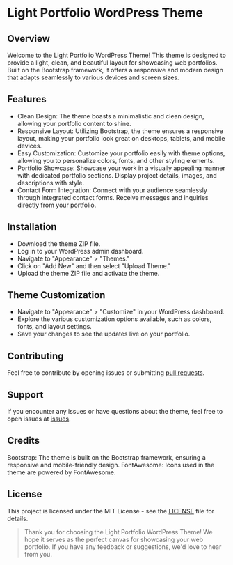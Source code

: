 # Light Portfolio WordPress Theme
## Overview
Welcome to the Light Portfolio WordPress Theme! This theme is designed to provide a light, clean, and beautiful layout for showcasing web portfolios. Built on the Bootstrap framework, it offers a responsive and modern design that adapts seamlessly to various devices and screen sizes.

##  Features
- Clean Design: The theme boasts a minimalistic and clean design, allowing your portfolio content to shine.
- Responsive Layout: Utilizing Bootstrap, the theme ensures a responsive layout, making your portfolio look great on desktops, tablets, and mobile devices.
- Easy Customization: Customize your portfolio easily with theme options, allowing you to personalize colors, fonts, and other styling elements.
- Portfolio Showcase: Showcase your work in a visually appealing manner with dedicated portfolio sections. Display project details, images, and descriptions with style.
- Contact Form Integration: Connect with your audience seamlessly through integrated contact forms. Receive messages and inquiries directly from your portfolio.

## Installation
- Download the theme ZIP file.
- Log in to your WordPress admin dashboard.
- Navigate to "Appearance" > "Themes."
- Click on "Add New" and then select "Upload Theme."
- Upload the theme ZIP file and activate the theme.

## Theme Customization
- Navigate to "Appearance" > "Customize" in your WordPress dashboard.
- Explore the various customization options available, such as colors, fonts, and layout settings.
- Save your changes to see the updates live on your portfolio.

## Contributing
Feel free to contribute by opening issues or submitting [pull requests](https://github.com/wesleybertipaglia/wp-light-portfolio-theme/pulls).

##  Support
If you encounter any issues or have questions about the theme, feel free to open issues at [issues](https://github.com/wesleybertipaglia/wp-light-portfolio-theme/issues).

## Credits
Bootstrap: The theme is built on the Bootstrap framework, ensuring a responsive and mobile-friendly design.
FontAwesome: Icons used in the theme are powered by FontAwesome.

## License
This project is licensed under the MIT License - see the [LICENSE](LICENSE) file for details.

> Thank you for choosing the Light Portfolio WordPress Theme! We hope it serves as the perfect canvas for showcasing your web portfolio. If you have any feedback or suggestions, we'd love to hear from you.
